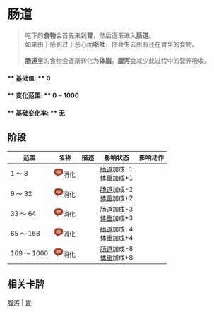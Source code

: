 # 肠道  
> 吃下的<b>食物</b>会首先来到<b>胃</b>，然后逐渐进入<b>肠道</b>。<br>如果由于感到过于恶心而<b>呕吐</b>，你会失去所有还在胃里的食物。<br><br><b>肠道</b>里的食物会逐渐转化为<b>体脂</b>。<b>腹泻</b>会减少此过程中的营养吸收。  
  
#### ** 基础值: ** 0   
#### ** 变化范围: ** 0 ~ 1000  
#### ** 基础变化率: ** 无   
## 阶段  
范围  |  名称  |  描述  |  影响状态  |  影响动作  
----  |  ----  |  ----  |  ----  |  ----  
1 ～ 8  |  <img decoding="async" src="Sprite/Intestines.png" href="a.md" style="max-width:20px;max-height:20px;">消化  |    |  [肠道](Intestines.md)加成-1<br>[体重](Weight.md)加成+1  |    
9 ～ 32  |  <img decoding="async" src="Sprite/Intestines.png" href="a.md" style="max-width:20px;max-height:20px;">消化  |    |  [肠道](Intestines.md)加成-2<br>[体重](Weight.md)加成+2  |    
33 ～ 64  |  <img decoding="async" src="Sprite/Intestines.png" href="a.md" style="max-width:20px;max-height:20px;">消化  |    |  [肠道](Intestines.md)加成-3<br>[体重](Weight.md)加成+3  |    
65 ～ 168  |  <img decoding="async" src="Sprite/Intestines.png" href="a.md" style="max-width:20px;max-height:20px;">消化  |    |  [肠道](Intestines.md)加成-4<br>[体重](Weight.md)加成+4  |    
169 ～ 1000  |  <img decoding="async" src="Sprite/Intestines.png" href="a.md" style="max-width:20px;max-height:20px;">消化  |    |  [肠道](Intestines.md)加成-8<br>[体重](Weight.md)加成+8  |    
## 相关卡牌  
[腹泻](Diarrhoea.md)  |  [胃](Stomach.md)  


<script>document.title="肠道 - 卡牌生存百科 Card Survival Wiki";</script>